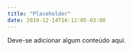 ```yaml
---
title: "Placeholder"
date: 2019-12-14T16:12:05-03:00
---
```


Deve-se adicionar algum conteúdo aqui.

